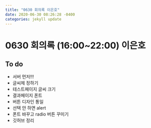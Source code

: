 ```yaml
---
title: "0630 회의록 이은호"
date: 2020-06-30 08:26:28 -0400
categories: jekyll update
---
```


# 0630 회의록 (16:00~22:00) 이은호
## To do
- 서버 먼저!!!
- 글씨체 정하기
- 테스트페이지 글씨 크기
- 결과페이지 폰트
- 버튼 디자인 통일
- 선택 안 하면 alert
-  폰트 바꾸고 radio 버튼 꾸미기
- 깃허브 정리
